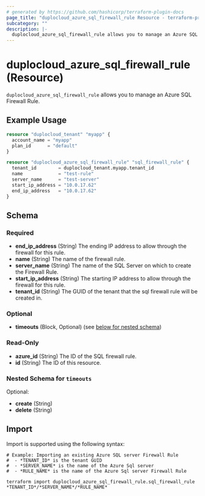 ```yaml
---
# generated by https://github.com/hashicorp/terraform-plugin-docs
page_title: "duplocloud_azure_sql_firewall_rule Resource - terraform-provider-duplocloud"
subcategory: ""
description: |-
  duplocloud_azure_sql_firewall_rule allows you to manage an Azure SQL Firewall Rule.
---
```


# duplocloud_azure_sql_firewall_rule (Resource)

`duplocloud_azure_sql_firewall_rule` allows you to manage an Azure SQL Firewall Rule.

## Example Usage

```terraform
resource "duplocloud_tenant" "myapp" {
  account_name = "myapp"
  plan_id      = "default"
}

resource "duplocloud_azure_sql_firewall_rule" "sql_firewall_rule" {
  tenant_id        = duplocloud_tenant.myapp.tenant_id
  name             = "test-rule"
  server_name      = "test-server"
  start_ip_address = "10.0.17.62"
  end_ip_address   = "10.0.17.62"
}
```

<!-- schema generated by tfplugindocs -->
## Schema

### Required

- **end_ip_address** (String) The ending IP address to allow through the firewall for this rule.
- **name** (String) The name of the firewall rule.
- **server_name** (String) The name of the SQL Server on which to create the Firewall Rule.
- **start_ip_address** (String) The starting IP address to allow through the firewall for this rule.
- **tenant_id** (String) The GUID of the tenant that the sql firewall rule will be created in.

### Optional

- **timeouts** (Block, Optional) (see [below for nested schema](#nestedblock--timeouts))

### Read-Only

- **azure_id** (String) The ID of the SQL firewall rule.
- **id** (String) The ID of this resource.

<a id="nestedblock--timeouts"></a>
### Nested Schema for `timeouts`

Optional:

- **create** (String)
- **delete** (String)

## Import

Import is supported using the following syntax:

```shell
# Example: Importing an existing Azure SQL server Firewall Rule
#  - *TENANT_ID* is the tenant GUID
#  - *SERVER_NAME* is the name of the Azure Sql server
#  - *RULE_NAME* is the name of the Azure Sql server Firewall Rule

terraform import duplocloud_azure_sql_firewall_rule.sql_firewall_rule *TENANT_ID*/*SERVER_NAME*/*RULE_NAME*
```
